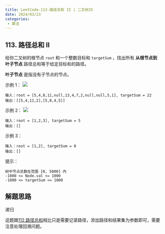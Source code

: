 ```yaml
---
title: LeetCode-113-路径总和 II | 二叉树25
date: 2024/03/23
categories:
 - 算法
---
```

## 113. 路径总和 II
给你二叉树的根节点 `root` 和一个整数目标和 `targetSum` ，找出所有 **从根节点到叶子节点** 路径总和等于给定目标和的路径。

**叶子节点** 是指没有子节点的节点。

 
示例 1：
![](/image/2024032303.jpg)
```
输入：root = [5,4,8,11,null,13,4,7,2,null,null,5,1], targetSum = 22
输出：[[5,4,11,2],[5,8,4,5]]
```
示例 2：
![](/image/2024032304.jpg)
```
输入：root = [1,2,3], targetSum = 5
输出：[]
```
示例 3：
```
输入：root = [1,2], targetSum = 0
输出：[]
```

提示：
```
树中节点总数在范围 [0, 5000] 内
-1000 <= Node.val <= 1000
-1000 <= targetSum <= 1000
```

## 解题思路
递归

这题跟[112.路径总和](/blogs/algorithm/leetcode112.md)相比只是需要记录路径，添加路径和结果集为参数即可，需要注意处理回溯问题。

```java

```